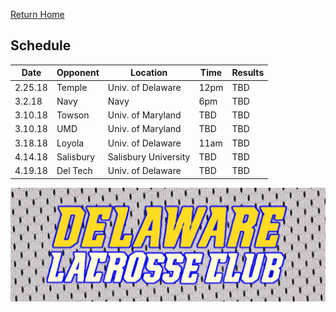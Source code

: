 [Return Home](http://delawarelacrosse.club/index)

## Schedule

Date | Opponent | Location | Time | Results
-----|----------|----------|------|---------
2.25.18 | Temple | Univ. of Delaware | 12pm | TBD
3.2.18 | Navy | Navy | 6pm | TBD
3.10.18 | Towson | Univ. of Maryland | TBD | TBD
3.10.18 | UMD | Univ. of Maryland | TBD | TBD
3.18.18 | Loyola | Univ. of Delaware | 11am | TBD
4.14.18 | Salisbury | Salisbury University | TBD | TBD
4.19.18 | Del Tech | Univ. of Delaware | TBD | TBD

![Banner](/meshbanner.jpg)
